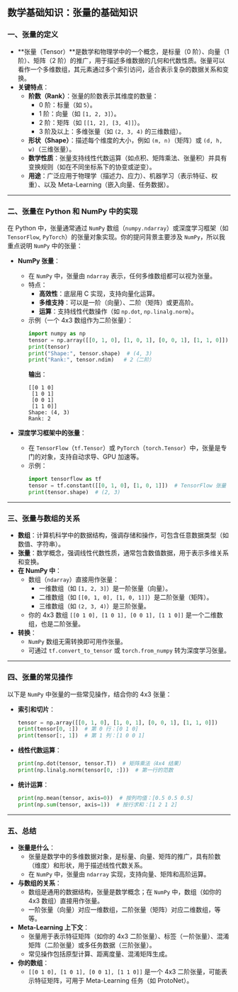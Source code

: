 ## 数学基础知识：张量的基础知识
### **一、张量的定义**
- **张量（Tensor）**是数学和物理学中的一个概念，是标量（0 阶）、向量（1 阶）、矩阵（2 阶）的推广，用于描述多维数据的几何和代数性质。张量可以看作一个多维数组，其元素通过多个索引访问，适合表示复杂的数据关系和变换。
- **关键特点**：
  - **阶数（Rank）**：张量的阶数表示其维度的数量：
    - 0 阶：标量（如 `5`）。
    - 1 阶：向量（如 `[1, 2, 3]`）。
    - 2 阶：矩阵（如 `[[1, 2], [3, 4]]`）。
    - 3 阶及以上：多维张量（如 `(2, 3, 4)` 的三维数组）。
  - **形状（Shape）**：描述每个维度的大小，例如 `(m, n)`（矩阵）或 `(d, h, w)`（三维张量）。
  - **数学性质**：张量支持线性代数运算（如点积、矩阵乘法、张量积）并具有变换规则（如在不同坐标系下的协变或逆变）。
  - **用途**：广泛应用于物理学（描述力、应力）、机器学习（表示特征、权重）、以及 Meta-Learning（嵌入向量、任务数据）。

---

### **二、张量在 Python 和 NumPy 中的实现**
在 Python 中，张量通常通过 `NumPy` 数组（`numpy.ndarray`）或深度学习框架（如 `TensorFlow`, `PyTorch`）的张量对象实现。你的提问背景主要涉及 `NumPy`，所以我重点说明 `NumPy` 中的张量：

- **NumPy 张量**：
  - 在 `NumPy` 中，张量由 `ndarray` 表示，任何多维数组都可以视为张量。
  - 特点：
    - **高效性**：底层用 C 实现，支持向量化运算。
    - **多维支持**：可以是一阶（向量）、二阶（矩阵）或更高阶。
    - **运算**：支持线性代数操作（如 `np.dot`, `np.linalg.norm`）。
  - 示例（一个 4x3 数组作为二阶张量）：
    ```python
    import numpy as np
    tensor = np.array([[0, 1, 0], [1, 0, 1], [0, 0, 1], [1, 1, 0]])  # 二阶张量
    print(tensor)
    print("Shape:", tensor.shape)  # (4, 3)
    print("Rank:", tensor.ndim)   # 2（二阶）
    ```
    **输出**：
    ```
    [[0 1 0]
     [1 0 1]
     [0 0 1]
     [1 1 0]]
    Shape: (4, 3)
    Rank: 2
    ```

- **深度学习框架中的张量**：
  - 在 `TensorFlow`（`tf.Tensor`）或 `PyTorch`（`torch.Tensor`）中，张量是专门的对象，支持自动求导、GPU 加速等。
  - 示例：
    ```python
    import tensorflow as tf
    tensor = tf.constant([[0, 1, 0], [1, 0, 1]])  # TensorFlow 张量
    print(tensor.shape)  # (2, 3)
    ```

---

### **三、张量与数组的关系**
- **数组**：计算机科学中的数据结构，强调存储和操作，可包含任意数据类型（如数值、字符串）。
- **张量**：数学概念，强调线性代数性质，通常包含数值数据，用于表示多维关系和变换。
- **在 NumPy 中**：
  - 数组（`ndarray`）直接用作张量：
    - 一维数组（如 `[1, 2, 3]`）是一阶张量（向量）。
    - 二维数组（如 `[[0, 1, 0], [1, 0, 1]]`）是二阶张量（矩阵）。
    - 三维数组（如 `(2, 3, 4)`）是三阶张量。
  - 你的 4x3 数组 `[[0 1 0], [1 0 1], [0 0 1], [1 1 0]]` 是一个二维数组，也是二阶张量。
- **转换**：
  - `NumPy` 数组无需转换即可用作张量。
  - 可通过 `tf.convert_to_tensor` 或 `torch.from_numpy` 转为深度学习张量。

---

### **四、张量的常见操作**
以下是 `NumPy` 中张量的一些常见操作，结合你的 4x3 张量：
- **索引和切片**：
  ```python
  tensor = np.array([[0, 1, 0], [1, 0, 1], [0, 0, 1], [1, 1, 0]])
  print(tensor[0, :])  # 第 0 行：[0 1 0]
  print(tensor[:, 1])  # 第 1 列：[1 0 0 1]
  ```
- **线性代数运算**：
  ```python
  print(np.dot(tensor, tensor.T))  # 矩阵乘法（4x4 结果）
  print(np.linalg.norm(tensor[0, :]))  # 第一行的范数
  ```
- **统计运算**：
  ```python
  print(np.mean(tensor, axis=0))  # 按列均值：[0.5 0.5 0.5]
  print(np.sum(tensor, axis=1))  # 按行求和：[1 2 1 2]
  ```

---

### **五、总结**
- **张量是什么**：
  - 张量是数学中的多维数据对象，是标量、向量、矩阵的推广，具有阶数（维度）和形状，用于描述线性代数关系。
  - 在 `NumPy` 中，张量由 `ndarray` 实现，支持向量、矩阵和高阶运算。
- **与数组的关系**：
  - 数组是通用的数据结构，张量是数学概念；在 `NumPy` 中，数组（如你的 4x3 数组）直接用作张量。
  - 一阶张量（向量）对应一维数组，二阶张量（矩阵）对应二维数组，等等。
- **Meta-Learning 上下文**：
  - 张量用于表示特征矩阵（如你的 4x3 二阶张量）、标签（一阶张量）、混淆矩阵（二阶张量）或多任务数据（三阶张量）。
  - 常见操作包括原型计算、距离度量、混淆矩阵生成。
- **你的数组**：
  - `[[0 1 0], [1 0 1], [0 0 1], [1 1 0]]` 是一个 4x3 二阶张量，可能表示特征矩阵，可用于 Meta-Learning 任务（如 ProtoNet）。
